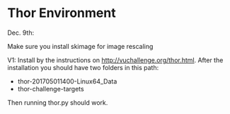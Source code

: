 # Thor Environment

Dec. 9th:

Make sure you install skimage for image rescaling



V1:
Install by the instructions on http://vuchallenge.org/thor.html.
After the installation you should have two folders in this path:

- thor-201705011400-Linux64_Data
- thor-challenge-targets

Then running thor.py should work.
